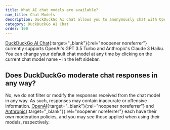 ```yaml
---
title: What AI chat models are available?
nav_title: Chat Models
description: DuckDuckGo AI Chat allows you to anonymously chat with OpenAI’s GPT 3.5 Turbo and Anthropic’s Claud 3 Haiku.
category: DuckDuckGo AI Chat
order: 100
---
```


[DuckDuckGo AI Chat](https://duckduckgo.com/aichat){:target="\_blank"}{:rel="noopener noreferrer"} currently supports OpenAI's GPT 3.5 Turbo and Anthropic's Claude 3 Haiku. You can change your default chat model at any time by clicking on the current chat model name – in the left sidebar.

## Does DuckDuckGo moderate chat responses in any way?

No, we do not filter or modify the responses received from the chat model in any way. As such, responses may contain inaccurate or offensive information. [OpenAI](https://openai.com/policies/usage-policies){:target="\_blank"}{:rel="noopener noreferrer"} and [Anthropic](https://docs.anthropic.com/claude/docs/content-moderation){:target="\_blank"}{:rel="noopener noreferrer"} each have their own moderation policies, and you may see those applied when using their models, respectively.
